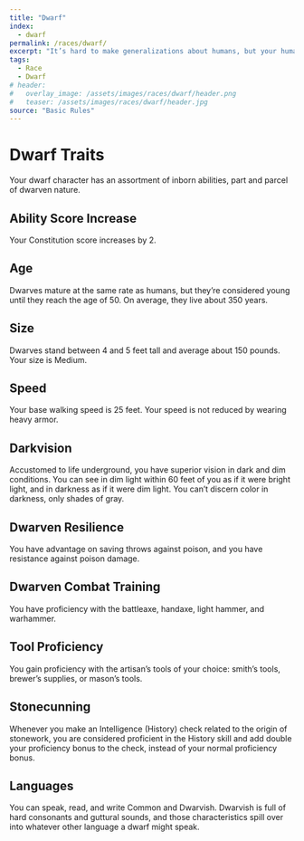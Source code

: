 ```yaml
---
title: "Dwarf"
index:
  - dwarf
permalink: /races/dwarf/
excerpt: "It’s hard to make generalizations about humans, but your human character has these traits."
tags:
  - Race
  - Dwarf
# header:
#   overlay_image: /assets/images/races/dwarf/header.png
#   teaser: /assets/images/races/dwarf/header.jpg
source: "Basic Rules"
---
```

# Dwarf Traits
Your dwarf character has an assortment of inborn abilities, part and parcel of dwarven nature.

## Ability Score Increase
Your Constitution score increases by 2.

## Age
Dwarves mature at the same rate as humans, but they’re considered young until they reach the age of 50. On average, they live about 350 years.

## Size
Dwarves stand between 4 and 5 feet tall and average about 150 pounds. Your size is Medium.

## Speed
Your base walking speed is 25 feet. Your speed is not reduced by wearing heavy armor.

## Darkvision
Accustomed to life underground, you have superior vision in dark and dim conditions. You can see in dim light within 60 feet of you as if it were bright light, and in darkness as if it were dim light. You can’t discern color in darkness, only shades of gray.

## Dwarven Resilience
You have advantage on saving throws against poison, and you have resistance against poison damage.

## Dwarven Combat Training
You have proficiency with the battleaxe, handaxe, light hammer, and warhammer.

## Tool Proficiency
You gain proficiency with the artisan’s tools of your choice: smith’s tools, brewer’s supplies, or mason’s tools.

## Stonecunning
Whenever you make an Intelligence (History) check related to the origin of stonework, you are considered proficient in the History skill and add double your proficiency bonus to the check, instead of your normal proficiency bonus.

## Languages
You can speak, read, and write Common and Dwarvish. Dwarvish is full of hard consonants and guttural sounds, and those characteristics spill over into whatever other language a dwarf might speak.